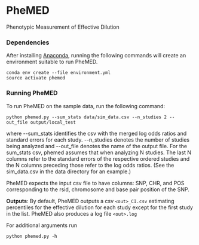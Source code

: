 # PheMED
Phenotypic Measurement of Effective Dilution

### Dependencies
After installing [Anaconda](https://store.continuum.io/cshop/anaconda/), running the following commands will create an environment suitable to run PheMED.
```
conda env create --file environment.yml
source activate phemed
```
### Running PheMED
To run PheMED on the sample data, run the following command:
```
python phemed.py --sum_stats data/sim_data.csv --n_studies 2 --out_file output/local_test
```
where --sum_stats identifies the csv with the merged log odds ratios and standard errors for each study.  --n_studies denotes the number of studies being analyzed and --out_file denotes the name of the output file.  For the sum_stats csv, phemed assumes that when analyzing N studies.  The last N columns refer to the standard errors of the respective ordered studies and the N columns preceding those refer to the log odds ratios.  (See the sim_data.csv in the data directory for an example.)

PheMED expects the input csv file to have columns: SNP, CHR, and POS corresponding to the rsid, chromosome and base pair position of the SNP.  

__Outputs__: By default, PheMED outputs a csv ```<out>_CI.csv``` estimating percentiles for the effective dilution for each study except for the first study in the list.  PheMED also produces a log file ```<out>.log```

For additional arguments run
```
python phemed.py -h
```
